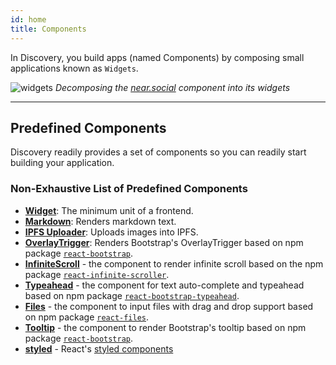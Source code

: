 ```yaml
---
id: home
title: Components
---
```


In Discovery, you build apps (named Components) by composing small applications known as `Widgets`.

![widgets](@site/static/docs/widgets.jpeg)
*Decomposing the [near.social](https://near.social) component into its widgets*

---

## Predefined Components
Discovery readily provides a set of components so you can readily start building your application.

### Non-Exhaustive List of Predefined Components 

- **[Widget](./widget.md)**: The minimum unit of a frontend.
- **[Markdown](./markdown.md)**: Renders markdown text.
- **[IPFS Uploader](./ipfsimageupload.md)**: Uploads images into IPFS.
- **[OverlayTrigger](./overlayTrigger.md)**: Renders Bootstrap's OverlayTrigger based on npm package [`react-bootstrap`](https://www.npmjs.com/package/react-bootstrap).
- **[InfiniteScroll](./infiniteScroll.md)** - the component to render infinite scroll based on the npm package [`react-infinite-scroller`](https://www.npmjs.com/package/react-infinite-scroller).
- **[Typeahead](./typeahead.md)** - the component for text auto-complete and typeahead based on npm package [`react-bootstrap-typeahead`](https://www.npmjs.com/package/react-bootstrap-typeahead).
- **[Files](./files.md)** - the component to input files with drag and drop support based on npm package [`react-files`](https://www.npmjs.com/package/react-files).
- **[Tooltip](./tooltip.md)** - the component to render Bootstrap's tooltip based on npm package [`react-bootstrap`](https://www.npmjs.com/package/react-bootstrap).
- **[styled](./styledComponents.md)** - React's [styled components](https://styled-components.com/)
